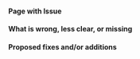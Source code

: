 #### Page with Issue
<!--- Provide a full link to the exact page, if possible -->

#### What is wrong, less clear, or missing

#### Proposed fixes and/or additions
